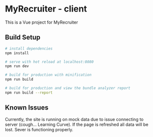 # MyRecruiter - client

This is a Vue project for MyRecruiter

## Build Setup

``` bash
# install dependencies
npm install

# serve with hot reload at localhost:8080
npm run dev

# build for production with minification
npm run build

# build for production and view the bundle analyzer report
npm run build --report
```

## Known Issues
Currently, the site is running on mock data due to issue connecting to server (cough... Learning Curve). If the page is refreshed all data will be lost. Sever is functioning properly.